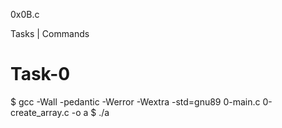 0x0B.c


Tasks | Commands

# Task-0
$ gcc -Wall -pedantic -Werror -Wextra -std=gnu89 0-main.c 0-create_array.c -o a
$ ./a

